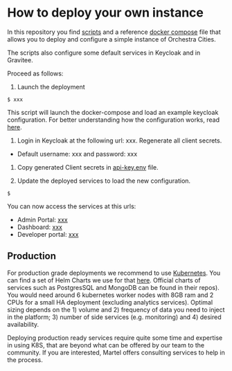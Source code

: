 # How to deploy your own instance

In this repository you find [scripts](../deploy/) and a reference
[docker compose](../deploy/docker-compose.yaml) file that allows
you to deploy and configure a simple instance of Orchestra Cities.

The scripts also configure some default services in Keycloak and in Gravitee.

Proceed as follows:
1. Launch the deployment

  ```
  $ xxx
  ```

This script will launch the docker-compose and load an example keycloak
configuration. For better understanding how the configuration works,
read [here](keycloak.md).

1. Login in Keycloak at the following url: xxx. Regenerate all client secrets.

  * Default username: xxx and password: xxx 

1. Copy generated Client secrets in [api-key.env](../deploy/api-key.env) file.

1. Update the deployed services to load the new configuration.

  ```
  $
  ```

You can now access the services at this urls:
  * Admin Portal: [xxx](xxx) 
  * Dashboard: [xxx](xxx)
  * Developer portal: [xxx](xxx) 

## Production

For production grade deployments we recommend to use [Kubernetes](https://kubernetes.io/).
You can find a set of Helm Charts we use for that [here](https://github.com/orchestracities/charts).
Official charts of services such as PostgresSQL and MongoDB can be found
in their repos).
You would need around 6 kubernetes worker nodes with 8GB ram and 2 CPUs for
a small HA deployment (excluding analytics services). 
Optimal sizing depends on the 1) volume and 2) frequency of data you need
to inject in the platform; 3) number of side services (e.g. monitoring)
and 4) desired availability.

Deploying production ready services require quite some time and expertise in
using K8S, that are beyond what can be offered by our team to the community.
If you are interested, Martel offers consulting services to help in the process.